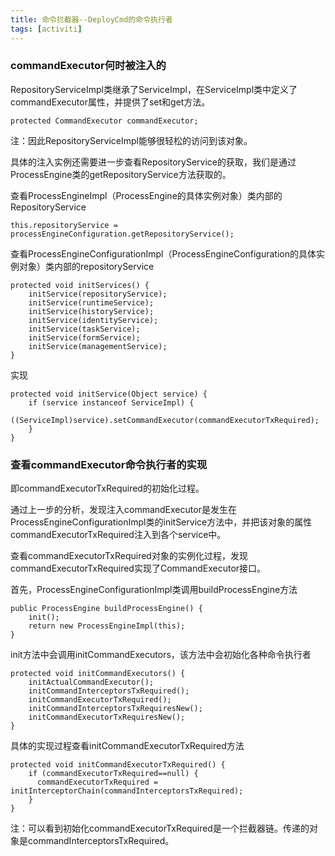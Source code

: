 ```yaml
---
title: 命令拦截器--DeployCmd的命令执行者
tags: [activiti]
---
```


### commandExecutor何时被注入的

RepositoryServiceImpl类继承了ServiceImpl，在ServiceImpl类中定义了commandExecutor属性，并提供了set和get方法。

```
protected CommandExecutor commandExecutor;
```

注：因此RepositoryServiceImpl能够很轻松的访问到该对象。

具体的注入实例还需要进一步查看RepositoryService的获取，我们是通过ProcessEngine类的getRepositoryService方法获取的。

查看ProcessEngineImpl（ProcessEngine的具体实例对象）类内部的RepositoryService

```
this.repositoryService = processEngineConfiguration.getRepositoryService();
```

查看ProcessEngineConfigurationImpl（ProcessEngineConfiguration的具体实例对象）类内部的repositoryService

```
protected void initServices() {
    initService(repositoryService);
    initService(runtimeService);
    initService(historyService);
    initService(identityService);
    initService(taskService);
    initService(formService);
    initService(managementService);
}
```

实现

```
protected void initService(Object service) {
    if (service instanceof ServiceImpl) {
      ((ServiceImpl)service).setCommandExecutor(commandExecutorTxRequired);
    }
}
```

### 查看commandExecutor命令执行者的实现

即commandExecutorTxRequired的初始化过程。

通过上一步的分析，发现注入commandExecutor是发生在ProcessEngineConfigurationImpl类的initService方法中，并把该对象的属性commandExecutorTxRequired注入到各个service中。

查看commandExecutorTxRequired对象的实例化过程，发现commandExecutorTxRequired实现了CommandExecutor接口。

首先，ProcessEngineConfigurationImpl类调用buildProcessEngine方法

```
public ProcessEngine buildProcessEngine() {
    init();
    return new ProcessEngineImpl(this);
}
```

init方法中会调用initCommandExecutors，该方法中会初始化各种命令执行者

```
protected void initCommandExecutors() {
    initActualCommandExecutor();
    initCommandInterceptorsTxRequired();
    initCommandExecutorTxRequired();
    initCommandInterceptorsTxRequiresNew();
    initCommandExecutorTxRequiresNew();
}
```

具体的实现过程查看initCommandExecutorTxRequired方法

```
protected void initCommandExecutorTxRequired() {
    if (commandExecutorTxRequired==null) {
      commandExecutorTxRequired = initInterceptorChain(commandInterceptorsTxRequired);
    }
}
```

注：可以看到初始化commandExecutorTxRequired是一个拦截器链。传递的对象是commandInterceptorsTxRequired。
